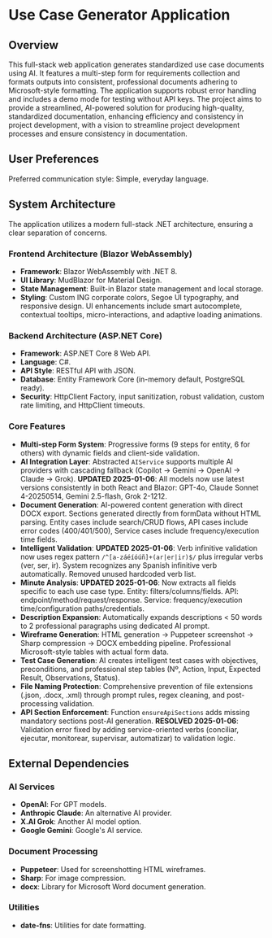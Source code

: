 # Use Case Generator Application

## Overview
This full-stack web application generates standardized use case documents using AI. It features a multi-step form for requirements collection and formats outputs into consistent, professional documents adhering to Microsoft-style formatting. The application supports robust error handling and includes a demo mode for testing without API keys. The project aims to provide a streamlined, AI-powered solution for producing high-quality, standardized documentation, enhancing efficiency and consistency in project development, with a vision to streamline project development processes and ensure consistency in documentation.

## User Preferences
Preferred communication style: Simple, everyday language.

## System Architecture
The application utilizes a modern full-stack .NET architecture, ensuring a clear separation of concerns.

### Frontend Architecture (Blazor WebAssembly)
- **Framework**: Blazor WebAssembly with .NET 8.
- **UI Library**: MudBlazor for Material Design.
- **State Management**: Built-in Blazor state management and local storage.
- **Styling**: Custom ING corporate colors, Segoe UI typography, and responsive design. UI enhancements include smart autocomplete, contextual tooltips, micro-interactions, and adaptive loading animations.

### Backend Architecture (ASP.NET Core)
- **Framework**: ASP.NET Core 8 Web API.
- **Language**: C#.
- **API Style**: RESTful API with JSON.
- **Database**: Entity Framework Core (in-memory default, PostgreSQL ready).
- **Security**: HttpClient Factory, input sanitization, robust validation, custom rate limiting, and HttpClient timeouts.

### Core Features
- **Multi-step Form System**: Progressive forms (9 steps for entity, 6 for others) with dynamic fields and client-side validation.
- **AI Integration Layer**: Abstracted `AIService` supports multiple AI providers with cascading fallback (Copilot → Gemini → OpenAI → Claude → Grok). **UPDATED 2025-01-06**: All models now use latest versions consistently in both React and Blazor: GPT-4o, Claude Sonnet 4-20250514, Gemini 2.5-flash, Grok 2-1212.
- **Document Generation**: AI-powered content generation with direct DOCX export. Sections generated directly from formData without HTML parsing. Entity cases include search/CRUD flows, API cases include error codes (400/401/500), Service cases include frequency/execution time fields.
- **Intelligent Validation**: **UPDATED 2025-01-06**: Verb infinitive validation now uses regex pattern `/^[a-záéíóúñ]+(ar|er|ir)$/` plus irregular verbs (ver, ser, ir). System recognizes any Spanish infinitive verb automatically. Removed unused hardcoded verb list.
- **Minute Analysis**: **UPDATED 2025-01-06**: Now extracts all fields specific to each use case type. Entity: filters/columns/fields. API: endpoint/method/request/response. Service: frequency/execution time/configuration paths/credentials.
- **Description Expansion**: Automatically expands descriptions < 50 words to 2 professional paragraphs using dedicated AI prompt.
- **Wireframe Generation**: HTML generation → Puppeteer screenshot → Sharp compression → DOCX embedding pipeline. Professional Microsoft-style tables with actual form data.
- **Test Case Generation**: AI creates intelligent test cases with objectives, preconditions, and professional step tables (Nº, Action, Input, Expected Result, Observations, Status).
- **File Naming Protection**: Comprehensive prevention of file extensions (.json, .docx, .xml) through prompt rules, regex cleaning, and post-processing validation.
- **API Section Enforcement**: Function `ensureApiSections` adds missing mandatory sections post-AI generation. **RESOLVED 2025-01-06**: Validation error fixed by adding service-oriented verbs (conciliar, ejecutar, monitorear, supervisar, automatizar) to validation logic.

## External Dependencies

### AI Services
- **OpenAI**: For GPT models.
- **Anthropic Claude**: An alternative AI provider.
- **X.AI Grok**: Another AI model option.
- **Google Gemini**: Google's AI service.

### Document Processing
- **Puppeteer**: Used for screenshotting HTML wireframes.
- **Sharp**: For image compression.
- **docx**: Library for Microsoft Word document generation.

### Utilities
- **date-fns**: Utilities for date formatting.